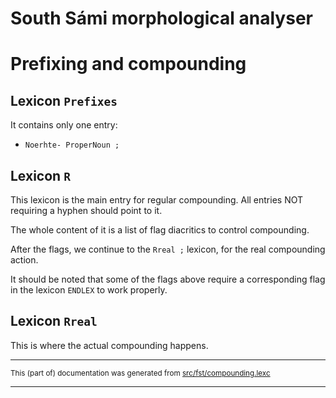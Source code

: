 
South Sámi morphological analyser
==========================================================================

Prefixing and compounding
=========================

## Lexicon `Prefixes`

It contains only one entry:
- `Noerhte- ProperNoun ;`

## Lexicon `R`

This lexicon is the main entry for regular compounding.
All entries NOT requiring a hyphen should point to it. 

The whole content of it is a list of flag diacritics to control compounding.

After the flags, we continue to the `Rreal ;` lexicon, for the real compounding action.

It should be noted that some of the flags above require a corresponding flag in the lexicon `ENDLEX` to work properly. 

## Lexicon `Rreal`

This is where the actual compounding happens.

* * *

<small>This (part of) documentation was generated from [src/fst/compounding.lexc](https://github.com/giellalt/lang-sma/blob/main/src/fst/compounding.lexc)</small>

---

